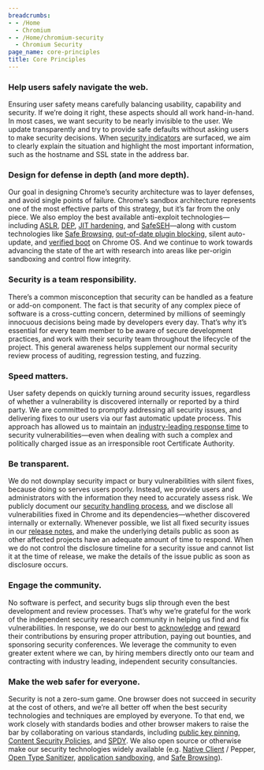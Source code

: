 ```yaml
---
breadcrumbs:
- - /Home
  - Chromium
- - /Home/chromium-security
  - Chromium Security
page_name: core-principles
title: Core Principles
---
```


### Help users safely navigate the web.

Ensuring user safety means carefully balancing usability, capability and
security. If we’re doing it right, these aspects should all work hand-in-hand.
In most cases, we want security to be nearly invisible to the user. We update
transparently and try to provide safe defaults without asking users to make
security decisions. When [security
indicators](http://support.google.com/chrome/bin/answer.py?hl=en&answer=95617)
are surfaced, we aim to clearly explain the situation and highlight the most
important information, such as the hostname and SSL state in the address bar.

### Design for defense in depth (and more depth).

Our goal in designing Chrome’s security architecture was to layer defenses, and
avoid single points of failure. Chrome’s sandbox architecture represents one of
the most effective parts of this strategy, but it’s far from the only piece. We
also employ the best available anti-exploit technologies—including
[ASLR](http://en.wikipedia.org/wiki/Address_space_layout_randomization),
[DEP](http://en.wikipedia.org/wiki/Data_Execution_Prevention), [JIT
hardening](http://www.matasano.com/research/Attacking_Clientside_JIT_Compilers_Paper.pdf#page=24),
and [SafeSEH](http://msdn.microsoft.com/en-us/library/9a89h429.aspx)—along with
custom technologies like [Safe
Browsing](http://code.google.com/apis/safebrowsing/), [out-of-date plugin
blocking](http://support.google.com/chrome/bin/answer.py?hl=en&answer=1181003),
silent auto-update, and [verified
boot](/chromium-os/chromiumos-design-docs/verified-boot) on Chrome OS. And we
continue to work towards advancing the state of the art with research into areas
like per-origin sandboxing and control flow integrity.

### Security is a team responsibility.

There’s a common misconception that security can be handled as a feature or
add-on component. The fact is that security of any complex piece of software is
a cross-cutting concern, determined by millions of seemingly innocuous decisions
being made by developers every day. That’s why it’s essential for every team
member to be aware of secure development practices, and work with their security
team throughout the lifecycle of the project. This general awareness helps
supplement our normal security review process of auditing, regression testing,
and fuzzing.

### Speed matters.

User safety depends on quickly turning around security issues, regardless of
whether a vulnerability is discovered internally or reported by a third party.
We are committed to promptly addressing all security issues, and delivering
fixes to our users via our fast automatic update process. This approach has
allowed us to maintain an [industry-leading response
time](http://www.accuvant.com/sites/default/files/images/webbrowserresearch_v1_0.pdf#page=24)
to security vulnerabilities—even when dealing with such a complex and
politically charged issue as an irresponsible root Certificate Authority.

### Be transparent.

We do not downplay security impact or bury vulnerabilities with silent fixes,
because doing so serves users poorly. Instead, we provide users and
administrators with the information they need to accurately assess risk. We
publicly document our [security handling
proces](/Home/chromium-security/security-bug-lifecycle)[s](/Home/chromium-security/security-bug-lifecycle),
and we disclose all vulnerabilities fixed in Chrome and its dependencies—whether
discovered internally or externally. Whenever possible, we list all fixed
security issues in our [release
notes](http://googlechromereleases.blogspot.com/), and make the underlying
details public as soon as other affected projects have an adequate amount of
time to respond. When we do not control the disclosure timeline for a security
issue and cannot list it at the time of release, we make the details of the
issue public as soon as disclosure occurs.

### Engage the community.

No software is perfect, and security bugs slip through even the best development
and review processes. That’s why we’re grateful for the work of the independent
security research community in helping us find and fix vulnerabilities. In
response, we do our best to [acknowledge](/Home/chromium-security/hall-of-fame)
and [reward](/Home/chromium-security/vulnerability-rewards-program) their
contributions by ensuring proper attribution, paying out bounties, and
sponsoring security conferences. We leverage the community to even greater
extent where we can, by hiring members directly onto our team and contracting
with industry leading, independent security consultancies.

### Make the web safer for everyone.

Security is not a zero-sum game. One browser does not succeed in security at the
cost of others, and we’re all better off when the best security technologies and
techniques are employed by everyone. To that end, we work closely with standards
bodies and other browser makers to raise the bar by collaborating on various
standards, including [public key
pinning](http://tools.ietf.org/html/draft-ietf-websec-key-pinning-01), [Content
Security Policies](http://www.w3.org/TR/CSP/), and [SPDY](/spdy). We also open
source or otherwise make our security technologies widely available (e.g.
[Native Client](/nativeclient) / Pepper, [Open Type
Sanitizer](https://code.google.com/p/ots/), [application
sandboxing](/developers/design-documents/sandbox), and [Safe
Browsing](https://code.google.com/apis/safebrowsing/)).
